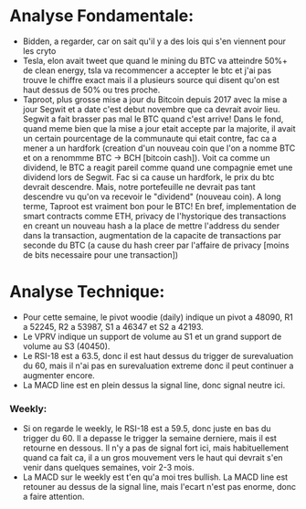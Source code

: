 # Analyse Fondamentale:
* Bidden, a regarder, car on sait qu'il y a des lois qui s'en viennent pour les cryto
* Tesla, elon avait tweet que quand le mining du BTC va atteindre 50%+ de clean energy, tsla va recommencer a accepter le btc et j'ai pas trouve le chiffre exact mais il a plusieurs source qui disent qu'on est haut dessus de 50% ou tres proche.
* Taproot, plus grosse mise a jour du Bitcoin depuis 2017 avec la mise a jour Segwit et a date c'est debut novembre que ca devrait avoir lieu. Segwit a fait brasser pas mal le BTC quand c'est arrive! Dans le fond, quand meme bien que la mise a jour etait accepte par la majorite, il avait un certain pourcentage de la communaute qui etait contre, fac ca a mener a un hardfork (creation d'un nouveau coin que l'on a nomme BTC et on a renommme BTC -> BCH [bitcoin cash]). Voit ca comme un dividend, le BTC a reagit pareil comme quand une compagnie emet une dividend lors de Segwit. Fac si ca cause un hardfork, le prix du btc devrait descendre. Mais, notre portefeuille ne devrait pas tant descendre vu qu'on va recevoir le "dividend" (nouveau coin). A long terme, Taproot est vraiment bon pour le BTC! En bref, implementation de smart contracts comme ETH, privacy de l'hystorique des transactions en creant un nouveau hash a la place de mettre l'address du sender dans la transaction, augmentation de la capacite de transactions par seconde du BTC (a cause du hash creer par l'affaire de privacy [moins de bits necessaire pour une transaction])

# Analyse Technique:
* Pour cette semaine, le pivot woodie (daily) indique un pivot a 48090, R1 a 52245, R2 a 53987, S1 a 46347 et S2 a 42193.
* Le VPRV indique un support de volume au S1 et un grand support de volume au S3 (40450).
* Le RSI-18 est a 63.5, donc il est haut dessus du trigger de surevaluation du 60, mais il n'ai pas en surevaluation extreme donc il peut continuer a augmenter encore.
* La MACD line est en plein dessus la signal line, donc signal neutre ici.

### Weekly:
* Si on regarde le weekly, le RSI-18 est a 59.5, donc juste en bas du trigger du 60. Il a depasse le trigger la semaine derniere, mais il est retourne en dessous. Il n'y a pas de signal fort ici, mais habituellement quand ca fait ca, il a un gros mouvement vers le haut qui devrait s'en venir dans quelques semaines, voir 2-3 mois.
* La MACD sur le weekly est t'en qu'a moi tres bullish. La MACD line est retouner au dessus de la signal line, mais l'ecart n'est pas enorme, donc a faire attention.
